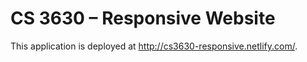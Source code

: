 # CS 3630 – Responsive Website

This application is deployed at <http://cs3630-responsive.netlify.com/>.
